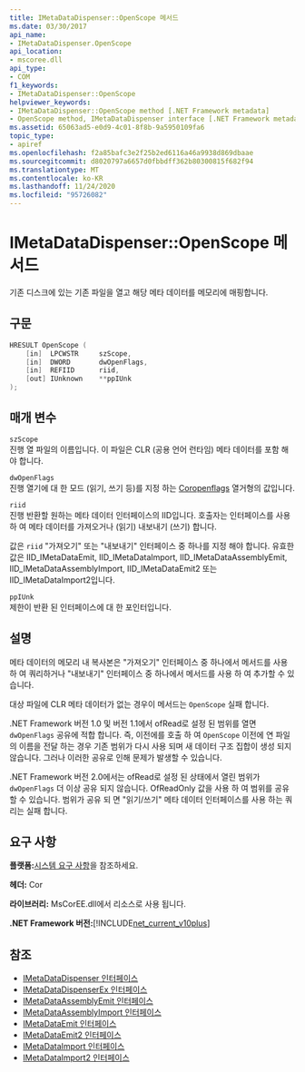 ```yaml
---
title: IMetaDataDispenser::OpenScope 메서드
ms.date: 03/30/2017
api_name:
- IMetaDataDispenser.OpenScope
api_location:
- mscoree.dll
api_type:
- COM
f1_keywords:
- IMetaDataDispenser::OpenScope
helpviewer_keywords:
- IMetaDataDispenser::OpenScope method [.NET Framework metadata]
- OpenScope method, IMetaDataDispenser interface [.NET Framework metadata]
ms.assetid: 65063ad5-e0d9-4c01-8f8b-9a5950109fa6
topic_type:
- apiref
ms.openlocfilehash: f2a85bafc3e2f25b2ed6116a46a9938d869dbaae
ms.sourcegitcommit: d8020797a6657d0fbbdff362b80300815f682f94
ms.translationtype: MT
ms.contentlocale: ko-KR
ms.lasthandoff: 11/24/2020
ms.locfileid: "95726082"
---
```

# <a name="imetadatadispenseropenscope-method"></a>IMetaDataDispenser::OpenScope 메서드

기존 디스크에 있는 기존 파일을 열고 해당 메타 데이터를 메모리에 매핑합니다.  
  
## <a name="syntax"></a>구문  
  
```cpp  
HRESULT OpenScope (  
    [in]  LPCWSTR     szScope,
    [in]  DWORD       dwOpenFlags,
    [in]  REFIID      riid,
    [out] IUnknown    **ppIUnk  
);  
```  
  
## <a name="parameters"></a>매개 변수  

 `szScope`  
 진행 열 파일의 이름입니다. 이 파일은 CLR (공용 언어 런타임) 메타 데이터를 포함 해야 합니다.  
  
 `dwOpenFlags`  
 진행 열기에 대 한 모드 (읽기, 쓰기 등)를 지정 하는 [Coropenflags](coropenflags-enumeration.md) 열거형의 값입니다.  
  
 `riid`  
 진행 반환할 원하는 메타 데이터 인터페이스의 IID입니다. 호출자는 인터페이스를 사용 하 여 메타 데이터를 가져오거나 (읽기) 내보내기 (쓰기) 합니다.  
  
 값은 `riid` "가져오기" 또는 "내보내기" 인터페이스 중 하나를 지정 해야 합니다. 유효한 값은 IID_IMetaDataEmit, IID_IMetaDataImport, IID_IMetaDataAssemblyEmit, IID_IMetaDataAssemblyImport, IID_IMetaDataEmit2 또는 IID_IMetaDataImport2입니다.  
  
 `ppIUnk`  
 제한이 반환 된 인터페이스에 대 한 포인터입니다.  
  
## <a name="remarks"></a>설명  

 메타 데이터의 메모리 내 복사본은 "가져오기" 인터페이스 중 하나에서 메서드를 사용 하 여 쿼리하거나 "내보내기" 인터페이스 중 하나에서 메서드를 사용 하 여 추가할 수 있습니다.  
  
 대상 파일에 CLR 메타 데이터가 없는 경우이 메서드는 `OpenScope` 실패 합니다.  
  
 .NET Framework 버전 1.0 및 버전 1.1에서 ofRead로 설정 된 범위를 열면 `dwOpenFlags` 공유에 적합 합니다. 즉, 이전에를 호출 하 여 `OpenScope` 이전에 연 파일의 이름을 전달 하는 경우 기존 범위가 다시 사용 되며 새 데이터 구조 집합이 생성 되지 않습니다. 그러나 이러한 공유로 인해 문제가 발생할 수 있습니다.  
  
 .NET Framework 버전 2.0에서는 ofRead로 설정 된 상태에서 열린 범위가 `dwOpenFlags` 더 이상 공유 되지 않습니다. OfReadOnly 값을 사용 하 여 범위를 공유할 수 있습니다. 범위가 공유 되 면 "읽기/쓰기" 메타 데이터 인터페이스를 사용 하는 쿼리는 실패 합니다.  
  
## <a name="requirements"></a>요구 사항  

 **플랫폼:**[시스템 요구 사항](../../get-started/system-requirements.md)을 참조하세요.  
  
 **헤더:** Cor  
  
 **라이브러리:** MsCorEE.dll에서 리소스로 사용 됩니다.  
  
 **.NET Framework 버전:**[!INCLUDE[net_current_v10plus](../../../../includes/net-current-v10plus-md.md)]  
  
## <a name="see-also"></a>참조

- [IMetaDataDispenser 인터페이스](imetadatadispenser-interface.md)
- [IMetaDataDispenserEx 인터페이스](imetadatadispenserex-interface.md)
- [IMetaDataAssemblyEmit 인터페이스](imetadataassemblyemit-interface.md)
- [IMetaDataAssemblyImport 인터페이스](imetadataassemblyimport-interface.md)
- [IMetaDataEmit 인터페이스](imetadataemit-interface.md)
- [IMetaDataEmit2 인터페이스](imetadataemit2-interface.md)
- [IMetaDataImport 인터페이스](imetadataimport-interface.md)
- [IMetaDataImport2 인터페이스](imetadataimport2-interface.md)
